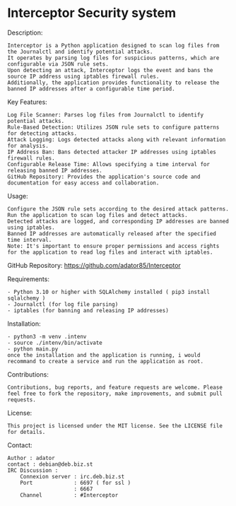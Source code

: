 # Interceptor Security system
Description:

    Interceptor is a Python application designed to scan log files from the Journalctl and identify potential attacks.
    It operates by parsing log files for suspicious patterns, which are configurable via JSON rule sets.
    Upon detecting an attack, Interceptor logs the event and bans the source IP address using iptables firewall rules.
    Additionally, the application provides functionality to release the banned IP addresses after a configurable time period.

Key Features:

    Log File Scanner: Parses log files from Journalctl to identify potential attacks.
    Rule-Based Detection: Utilizes JSON rule sets to configure patterns for detecting attacks.
    Attack Logging: Logs detected attacks along with relevant information for analysis.
    IP Address Ban: Bans detected attacker IP addresses using iptables firewall rules.
    Configurable Release Time: Allows specifying a time interval for releasing banned IP addresses.
    GitHub Repository: Provides the application's source code and documentation for easy access and collaboration.

Usage:

    Configure the JSON rule sets according to the desired attack patterns.
    Run the application to scan log files and detect attacks.
    Detected attacks are logged, and corresponding IP addresses are banned using iptables.
    Banned IP addresses are automatically released after the specified time interval.
    Note: It's important to ensure proper permissions and access rights for the application to read log files and interact with iptables.

GitHub Repository: https://github.com/adator85/Interceptor

Requirements:

    - Python 3.10 or higher with SQLAlchemy installed ( pip3 install sqlalchemy )
    - Journalctl (for log file parsing)
    - iptables (for banning and releasing IP addresses)

Installation:

    - python3 -m venv .intenv
    - source ./intenv/bin/activate
    - python main.py
    once the installation and the application is running, i would recommand to create a service and run the application as root.

Contributions:

    Contributions, bug reports, and feature requests are welcome. Please feel free to fork the repository, make improvements, and submit pull requests.

License:

    This project is licensed under the MIT license. See the LICENSE file for details.

Contact:

    Author : adator
    contact : debian@deb.biz.st
    IRC Discussion : 
        Connexion server : irc.deb.biz.st
        Port             : 6697 ( for ssl )
                         : 6667
        Channel          : #Interceptor

